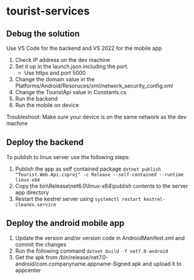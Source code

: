 # tourist-services

## Debug the solution
Use VS Code for the backend and VS 2022 for the mobile app
1. Check IP address on the dev machine
2. Set it up in the launch.json including the port.
   - Use https and port 5000
3.  Change the domain value in the Platforms/Android/Resoruces/xml/network_security_config.xml
4.  Change the TouristApi value in Constants.cs
5.  Run the backend
6.  Run the mobile on device
   
Troubleshoot: Make sure your device is on the same network as the dev machine

## Deploy the backend
To publish to linux server use the following steps:

1. Publish the app as self contained package
`dotnet publish "Tourist.Web.Api.csproj" -c Release --self-contained --runtime linux-x64`
2. Copy the bin\Release\net6.0\linux-x64\publish contents to the server app directory
3. Restart the kestrel server using
   `systemctl restart kestrel-cleanex.service`

## Deploy the android mobile app
1. Update the version and/or version code in AndroidManifest.xml and commit the changes
2. Run the following command `dotnet build -f net7.0-android`
3. Get the apk from  <app-root-dir>/bin/release/net7.0-android/com.companyname.appname-Signed.apk and upload it to appcenter